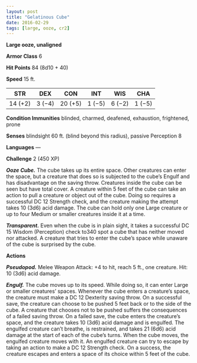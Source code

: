 ```yaml
---
layout: post
title: "Gelatinous Cube"
date: 2016-02-29
tags: [large, ooze, cr2]
---
```


**Large ooze, unaligned**

**Armor Class** 6

**Hit Points** 84 (8d10 + 40)

**Speed** 15 ft.

|   STR   |   DEX   |   CON   |   INT   |   WIS   |   CHA   |
|:-----:|:-----:|:-----:|:-----:|:-----:|:-----:|
| 14 (+2) | 3 (−4) | 20 (+5) | 1 (−5) | 6 (−2) | 1 (−5) |

**Condition Immunities** blinded, charmed, deafened, exhaustion, frightened, prone 

**Senses** blindsight 60 ft. (blind beyond this radius), passive Perception 8 

**Languages** — 

**Challenge** 2 (450 XP)

***Ooze Cube.*** The cube takes up its entire space. Other creatures can enter the space, but a creature that does so is subjected to the cube’s Engulf and has disadvantage on the saving throw. Creatures inside the cube can be seen but have total cover. A creature within 5 feet of the cube can take an action to pull a creature or object out of the cube. Doing so requires a successful DC 12 Strength check, and the creature making the attempt takes 10 (3d6) acid damage. The cube can hold only one Large creature or up to four Medium or smaller creatures inside it at a time. 

***Transparent.*** Even when the cube is in plain sight, it takes a successful DC 15 Wisdom (Perception) check to340 spot a cube that has neither moved nor attacked. A creature that tries to enter the cube’s space while unaware of the cube is surprised by the cube. 

**Actions** 

***Pseudopod.*** Melee Weapon Attack: +4 to hit, reach 5 ft., one creature. Hit: 10 (3d6) acid damage. 

***Engulf.*** The cube moves up to its speed. While doing so, it can enter Large or smaller creatures’ spaces. Whenever the cube enters a creature’s space, the creature must make a DC 12 Dexterity saving throw. On a successful save, the creature can choose to be pushed 5 feet back or to the side of the cube. A creature that chooses not to be pushed suffers the consequences of a failed saving throw. On a failed save, the cube enters the creature’s space, and the creature takes 10 (3d6) acid damage and is engulfed. The engulfed creature can’t breathe, is restrained, and takes 21 (6d6) acid damage at the start of each of the cube’s turns. When the cube moves, the engulfed creature moves with it. An engulfed creature can try to escape by taking an action to make a DC 12 Strength check. On a success, the creature escapes and enters a space of its choice within 5 feet of the cube.